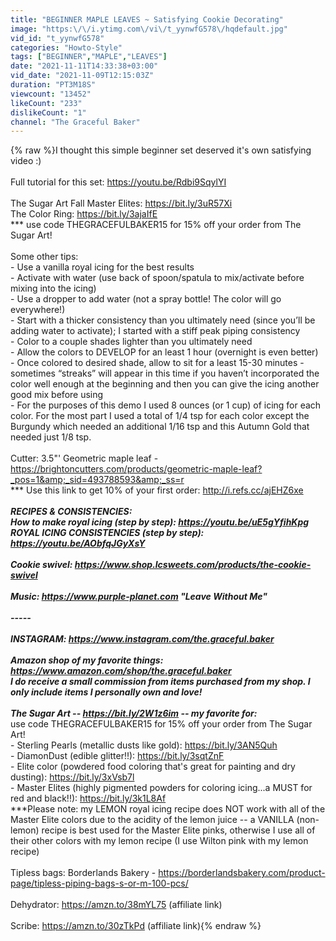 ```yaml
---
title: "BEGINNER MAPLE LEAVES ~ Satisfying Cookie Decorating"
image: "https:\/\/i.ytimg.com\/vi\/t_yynwfG578\/hqdefault.jpg"
vid_id: "t_yynwfG578"
categories: "Howto-Style"
tags: ["BEGINNER","MAPLE","LEAVES"]
date: "2021-11-11T14:33:38+03:00"
vid_date: "2021-11-09T12:15:03Z"
duration: "PT3M18S"
viewcount: "13452"
likeCount: "233"
dislikeCount: "1"
channel: "The Graceful Baker"
---
```

{% raw %}I thought this simple beginner set deserved it's own satisfying video :) <br /><br />Full tutorial for this set: <a rel="nofollow" target="blank" href="https://youtu.be/Rdbi9SqylYI">https://youtu.be/Rdbi9SqylYI</a><br /><br />The Sugar Art Fall Master Elites: <a rel="nofollow" target="blank" href="https://bit.ly/3uR57Xi">https://bit.ly/3uR57Xi</a><br />The Color Ring: <a rel="nofollow" target="blank" href="https://bit.ly/3ajaIfE">https://bit.ly/3ajaIfE</a><br />*** use code THEGRACEFULBAKER15 for 15% off your order from The Sugar Art!<br /><br />Some other tips: <br />- Use a vanilla royal icing for the best results  <br />- Activate with water (use back of spoon/spatula to mix/activate before mixing into the icing) <br />- Use a dropper to add water (not a spray bottle! The color will go everywhere!)<br />- Start with a thicker consistency than you ultimately need (since you’ll be adding water to activate); I started with a stiff peak piping consistency <br />- Color to a couple shades lighter than you ultimately need <br />- Allow the colors to DEVELOP for an least 1 hour (overnight is even better) <br />- Once colored to desired shade, allow to sit for a least 15-30 minutes - sometimes “streaks” will appear in this time if you haven’t incorporated the color well enough at the beginning and then you can give the icing another good mix before using <br />- For the purposes of this demo I used 8 ounces (or 1 cup) of icing for each color. For the most part I used a total of 1/4 tsp for each color except the Burgundy which needed an additional 1/16 tsp and this Autumn Gold that needed just 1/8 tsp.<br /><br />Cutter: 3.5&quot;' Geometric maple leaf - <a rel="nofollow" target="blank" href="https://brightoncutters.com/products/geometric-maple-leaf?_pos=1&amp;_sid=493788593&amp;_ss=r">https://brightoncutters.com/products/geometric-maple-leaf?_pos=1&amp;_sid=493788593&amp;_ss=r</a><br />*** Use this link to get 10% of your first order: <a rel="nofollow" target="blank" href="http://i.refs.cc/ajEHZ6xe">http://i.refs.cc/ajEHZ6xe</a> ***<br /><br />RECIPES &amp; CONSISTENCIES: <br />How to make royal icing (step by step): <a rel="nofollow" target="blank" href="https://youtu.be/uE5gYfihKpg">https://youtu.be/uE5gYfihKpg</a><br />ROYAL ICING CONSISTENCIES (step by step): <a rel="nofollow" target="blank" href="https://youtu.be/AObfqJGyXsY">https://youtu.be/AObfqJGyXsY</a><br /><br />Cookie swivel: <a rel="nofollow" target="blank" href="https://www.shop.lcsweets.com/products/the-cookie-swivel">https://www.shop.lcsweets.com/products/the-cookie-swivel</a><br /><br />Music: <a rel="nofollow" target="blank" href="https://www.purple-planet.com">https://www.purple-planet.com</a> &quot;Leave Without Me&quot;<br /><br />-----<br /><br />INSTAGRAM: <a rel="nofollow" target="blank" href="https://www.instagram.com/the.graceful.baker">https://www.instagram.com/the.graceful.baker</a><br /><br />Amazon shop of my favorite things: <a rel="nofollow" target="blank" href="https://www.amazon.com/shop/the.graceful.baker">https://www.amazon.com/shop/the.graceful.baker</a><br />*I do receive a small commission from items purchased from my shop. I only include items I personally own and love!*<br /><br />The Sugar Art -- <a rel="nofollow" target="blank" href="https://bit.ly/2W1z6im">https://bit.ly/2W1z6im</a> -- my favorite for: <br />*** use code THEGRACEFULBAKER15 for 15% off your order from The Sugar Art!<br />- Sterling Pearls (metallic dusts like gold): <a rel="nofollow" target="blank" href="https://bit.ly/3AN5Quh">https://bit.ly/3AN5Quh</a><br />- DiamonDust (edible glitter!!): <a rel="nofollow" target="blank" href="https://bit.ly/3sqtZnF">https://bit.ly/3sqtZnF</a><br />- Elite color (powdered food coloring that's great for painting and dry dusting): <a rel="nofollow" target="blank" href="https://bit.ly/3xVsb7l">https://bit.ly/3xVsb7l</a><br />- Master Elites (highly pigmented powders for coloring icing...a MUST for red and black!!): <a rel="nofollow" target="blank" href="https://bit.ly/3k1L8Af">https://bit.ly/3k1L8Af</a><br />***Please note: my LEMON royal icing recipe does NOT work with all of the Master Elite colors due to the acidity of the lemon juice -- a VANILLA (non-lemon) recipe is best used for the Master Elite pinks, otherwise I use all of their other colors with my lemon recipe (I use Wilton pink with my lemon recipe) <br /><br />Tipless bags: Borderlands Bakery - <a rel="nofollow" target="blank" href="https://borderlandsbakery.com/product-page/tipless-piping-bags-s-or-m-100-pcs/">https://borderlandsbakery.com/product-page/tipless-piping-bags-s-or-m-100-pcs/</a><br /><br />Dehydrator: <a rel="nofollow" target="blank" href="https://amzn.to/38mYL75">https://amzn.to/38mYL75</a> (affiliate link)<br /><br />Scribe: <a rel="nofollow" target="blank" href="https://amzn.to/30zTkPd">https://amzn.to/30zTkPd</a> (affiliate link){% endraw %}

